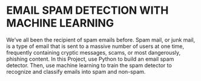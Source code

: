 # EMAIL SPAM DETECTION WITH MACHINE LEARNING

We’ve all been the recipient of spam emails before. 
Spam mail, or junk mail, is a type of email that is sent to a massive number of users at one time, frequently containing 
cryptic messages, scams, or most dangerously, phishing content.
In this Project, use Python to build an email spam detector. 
Then, use machine learning to train the spam detector to recognize and classify emails into spam and non-spam.
